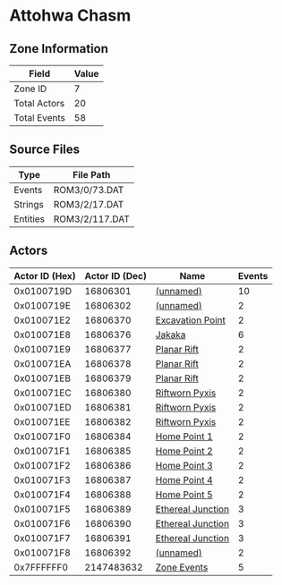 # Attohwa Chasm

## Zone Information

| Field        |   Value |
|--------------|---------|
| Zone ID      |       7 |
| Total Actors |      20 |
| Total Events |      58 |

## Source Files

| Type     | File Path      |
|----------|----------------|
| Events   | ROM3/0/73.DAT  |
| Strings  | ROM3/2/17.DAT  |
| Entities | ROM3/2/117.DAT |

## Actors

| Actor ID (Hex)   |   Actor ID (Dec) | Name                                                         |   Events |
|------------------|------------------|--------------------------------------------------------------|----------|
| 0x0100719D       |         16806301 | [(unnamed)](./16806301.md)                                   |       10 |
| 0x0100719E       |         16806302 | [(unnamed)](./16806302.md)                                   |        2 |
| 0x010071E2       |         16806370 | [Excavation Point](./16806370%20-%20Excavation%20Point.md)   |        2 |
| 0x010071E8       |         16806376 | [Jakaka](./16806376%20-%20Jakaka.md)                         |        6 |
| 0x010071E9       |         16806377 | [Planar Rift](./16806377%20-%20Planar%20Rift.md)             |        2 |
| 0x010071EA       |         16806378 | [Planar Rift](./16806378%20-%20Planar%20Rift.md)             |        2 |
| 0x010071EB       |         16806379 | [Planar Rift](./16806379%20-%20Planar%20Rift.md)             |        2 |
| 0x010071EC       |         16806380 | [Riftworn Pyxis](./16806380%20-%20Riftworn%20Pyxis.md)       |        2 |
| 0x010071ED       |         16806381 | [Riftworn Pyxis](./16806381%20-%20Riftworn%20Pyxis.md)       |        2 |
| 0x010071EE       |         16806382 | [Riftworn Pyxis](./16806382%20-%20Riftworn%20Pyxis.md)       |        2 |
| 0x010071F0       |         16806384 | [Home Point 1](./16806384%20-%20Home%20Point%201.md)         |        2 |
| 0x010071F1       |         16806385 | [Home Point 2](./16806385%20-%20Home%20Point%202.md)         |        2 |
| 0x010071F2       |         16806386 | [Home Point 3](./16806386%20-%20Home%20Point%203.md)         |        2 |
| 0x010071F3       |         16806387 | [Home Point 4](./16806387%20-%20Home%20Point%204.md)         |        2 |
| 0x010071F4       |         16806388 | [Home Point 5](./16806388%20-%20Home%20Point%205.md)         |        2 |
| 0x010071F5       |         16806389 | [Ethereal Junction](./16806389%20-%20Ethereal%20Junction.md) |        3 |
| 0x010071F6       |         16806390 | [Ethereal Junction](./16806390%20-%20Ethereal%20Junction.md) |        3 |
| 0x010071F7       |         16806391 | [Ethereal Junction](./16806391%20-%20Ethereal%20Junction.md) |        3 |
| 0x010071F8       |         16806392 | [(unnamed)](./16806392.md)                                   |        2 |
| 0x7FFFFFF0       |       2147483632 | [Zone Events](./Zone%20Events.md)                            |        5 |